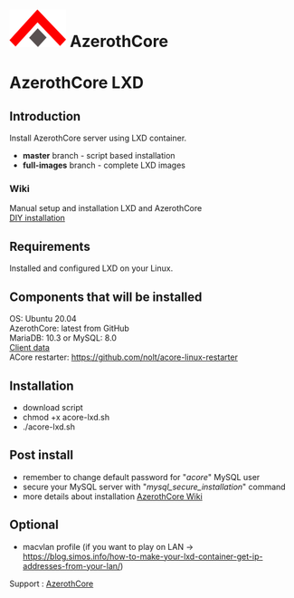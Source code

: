 # ![logo](https://raw.githubusercontent.com/azerothcore/azerothcore.github.io/master/images/logo-github.png) AzerothCore

# AzerothCore LXD

## Introduction
Install AzerothCore server using LXD container.
- **master** branch - script based installation
- **full-images** branch - complete LXD images

### Wiki
Manual setup and installation LXD and AzerothCore  
[DIY installation](https://github.com/nolt/acore-lxd-image/wiki)

## Requirements
Installed and configured LXD on your Linux.

## Components that will be installed
OS: Ubuntu 20.04  
AzerothCore: latest from GitHub  
MariaDB: 10.3 or MySQL: 8.0  
[Client data](https://github.com/wowgaming/client-data/releases/tag/v10)  
ACore restarter: https://github.com/nolt/acore-linux-restarter

## Installation
- download script
- chmod +x acore-lxd.sh
- ./acore-lxd.sh

## Post install
- remember to change default password for "*acore*" MySQL user
- secure your MySQL server with "*mysql_secure_installation*" command
- more details about installation [AzerothCore Wiki](https://www.azerothcore.org/wiki/Installation)

## Optional
- macvlan profile (if you want to play on LAN → https://blog.simos.info/how-to-make-your-lxd-container-get-ip-addresses-from-your-lan/)


Support : [AzerothCore](http://azerothcore.org)
